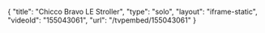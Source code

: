 {
    "title": "Chicco Bravo LE Stroller",
    "type": "solo",
    "layout": "iframe-static",
    "videoId": "155043061",
    "url": "\/tvpembed\/155043061"
}